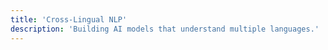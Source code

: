 ```yaml
---
title: 'Cross-Lingual NLP'
description: 'Building AI models that understand multiple languages.'
---
```

